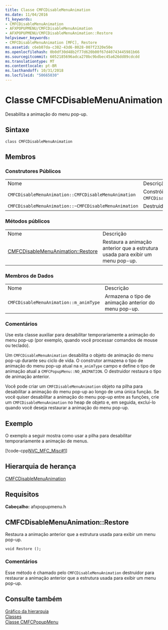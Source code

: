 ```yaml
---
title: Classe CMFCDisableMenuAnimation
ms.date: 11/04/2016
f1_keywords:
- CMFCDisableMenuAnimation
- AFXPOPUPMENU/CMFCDisableMenuAnimation
- AFXPOPUPMENU/CMFCDisableMenuAnimation::Restore
helpviewer_keywords:
- CMFCDisableMenuAnimation [MFC], Restore
ms.assetid: c6eb07da-c382-43d6-8028-007f2320e50e
ms.openlocfilehash: 0b0df30d48b2f77d620b00f67d40743445981b66
ms.sourcegitcommit: 6052185696adca270bc9bdbec45a626dd89cdcdd
ms.translationtype: MT
ms.contentlocale: pt-BR
ms.lasthandoff: 10/31/2018
ms.locfileid: "50665030"
---
```

# <a name="cmfcdisablemenuanimation-class"></a>Classe CMFCDisableMenuAnimation

Desabilita a animação do menu pop-up.

## <a name="syntax"></a>Sintaxe

```
class CMFCDisableMenuAnimation
```

## <a name="members"></a>Membros

### <a name="public-constructors"></a>Construtores Públicos

|||
|-|-|
|Nome|Descrição|
|`CMFCDisableMenuAnimation::CMFCDisableMenuAnimation`|Constrói um objeto `CMFCDisableMenuAnimation`.|
|`CMFCDisableMenuAnimation::~CMFCDisableMenuAnimation`|Destruidor.|

### <a name="public-methods"></a>Métodos públicos

|||
|-|-|
|Nome|Descrição|
|[CMFCDisableMenuAnimation::Restore](#restore)|Restaura a animação anterior que a estrutura usada para exibir um menu pop-up.|

### <a name="data-members"></a>Membros de Dados

|||
|-|-|
|Nome|Descrição|
|`CMFCDisableMenuAnimation::m_animType`|Armazena o tipo de animação anterior do menu pop-up.|

### <a name="remarks"></a>Comentários

Use esta classe auxiliar para desabilitar temporariamente a animação do menu pop-up (por exemplo, quando você processar comandos de mouse ou teclado).

Um `CMFCDisableMenuAnimation` desabilita o objeto de animação do menu pop-up durante seu ciclo de vida. O construtor armazena o tipo de animação do menu pop-up atual na `m_animType` campo e define o tipo de animação atual a `CMFCPopupMenu::NO_ANIMATION`. O destruidor restaura o tipo de animação anterior.

Você pode criar um `CMFCDisableMenuAnimation` objeto na pilha para desabilitar a animação do menu pop-up ao longo de uma única função. Se você quiser desabilitar a animação do menu pop-up entre as funções, crie um `CMFCDisableMenuAnimation` no heap de objeto e, em seguida, excluí-lo quando você deseja restaurar a animação do menu pop-up.

## <a name="example"></a>Exemplo

O exemplo a seguir mostra como usar a pilha para desabilitar temporariamente a animação de menus.

[!code-cpp[NVC_MFC_Misc#1](../../mfc/reference/codesnippet/cpp/cmfcdisablemenuanimation-class_1.h)]

## <a name="inheritance-hierarchy"></a>Hierarquia de herança

[CMFCDisableMenuAnimation](../../mfc/reference/cmfcdisablemenuanimation-class.md)

## <a name="requirements"></a>Requisitos

**Cabeçalho:** afxpopupmenu.h

##  <a name="restore"></a>  CMFCDisableMenuAnimation::Restore

Restaura a animação anterior que a estrutura usada para exibir um menu pop-up.

```
void Restore ();
```

### <a name="remarks"></a>Comentários

Esse método é chamado pelo `CMFCDisableMenuAnimation` destruidor para restaurar a animação anterior que a estrutura usada para exibir um menu pop-up.

## <a name="see-also"></a>Consulte também

[Gráfico da hierarquia](../../mfc/hierarchy-chart.md)<br/>
[Classes](../../mfc/reference/mfc-classes.md)<br/>
[Classe CMFCPopupMenu](../../mfc/reference/cmfcpopupmenu-class.md)
